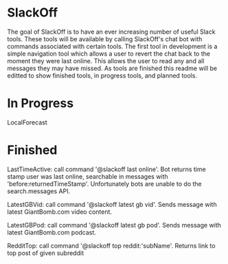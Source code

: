 # SlackOff
The goal of SlackOff is to have an ever increasing number of useful Slack tools. These tools will be available by calling SlackOff's chat bot with commands associated with certain tools. The first tool in development is a simple navigation tool which allows a user to revert the chat back to the moment they were last online. This allows the user to read any and all messages they may have missed. As tools are finished this readme will be editted to show finished tools, in progress tools, and planned tools.

# In Progress
LocalForecast
# Finished
LastTimeActive: call command '@slackoff last online'. Bot returns time stamp user was last online, searchable in messages with 'before:returnedTimeStamp'. Unfortunately bots are unable to do the search.messages API.

LatestGBVid: call command '@slackoff latest gb vid'. Sends message with latest GiantBomb.com video content.

LatestGBPod: call command '@slackoff latest gb pod'. Sends message with latest GiantBomb.com podcast.

RedditTop: call command '@slackoff top reddit:'subName'. Returns link to top post of given subreddit
